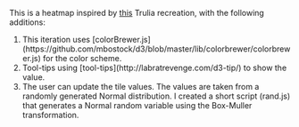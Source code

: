 This is a heatmap inspired by [this](http://bl.ocks.org/tjdecke/5558084) Trulia recreation, with the following additions:
<ol>
<li>This iteration uses [colorBrewer.js](https://github.com/mbostock/d3/blob/master/lib/colorbrewer/colorbrewer.js) for the color scheme.</li>
<li>Tool-tips using [tool-tips](http://labratrevenge.com/d3-tip/) to show the value.
<li>The user can update the tile values. The values are taken from a randomly generated Normal distribution. I created a short script (rand.js) that generates a Normal random variable using the Box-Muller transformation.
</ol>